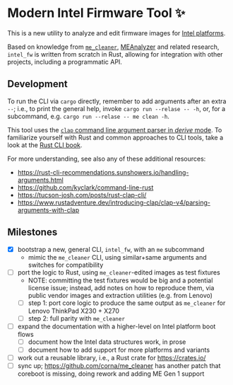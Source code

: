 # Modern Intel Firmware Tool :sparkles:

This is a new utility to analyze and edit firmware images for [Intel platforms](
docs/platforms.md).

Based on knowledge from [`me_cleaner`](https://github.com/corna/me_cleaner),
[MEAnalyzer](https://github.com/platomav/meanalyzer) and related research,
`intel_fw` is written from scratch in Rust, allowing for integration with other
projects, including a programmatic API.

## Development

To run the CLI via `cargo` directly, remember to add arguments after an extra
`--`; i.e., to print the general help, invoke `cargo run --relase -- -h`, or,
for a subcommand, e.g. `cargo run --relase -- me clean -h`.

This tool uses the [`clap` command line argument parser in _derive_ mode](https://docs.rs/clap/latest/clap/_derive/index.html).
To familiarize yourself with Rust and common approaches to CLI tools, take a
look at the [Rust CLI book](https://rust-cli.github.io/book/index.html).

For more understanding, see also any of these additional resources:
- <https://rust-cli-recommendations.sunshowers.io/handling-arguments.html>
- <https://github.com/kyclark/command-line-rust>
- <https://tucson-josh.com/posts/rust-clap-cli/>
- <https://www.rustadventure.dev/introducing-clap/clap-v4/parsing-arguments-with-clap>

## Milestones

- [x] bootstrap a new, general CLI, `intel_fw`, with an `me` subcommand
    - mimic the `me_cleaner` CLI, using similar+same arguments and switches for
      compatibility
- [ ] port the logic to Rust, using `me_cleaner`-edited images as test fixtures
    - NOTE: committing the test fixtures would be big and a potential license
      issue; instead, add notes on how to reproduce them, via public vendor
      images and extraction utilities (e.g. from Lenovo)
    - [ ] step 1: port core logic to produce the same output as `me_cleaner` for
        Lenovo ThinkPad X230 + X270
    - [ ] step 2: full parity with `me_cleaner`
- [ ] expand the documentation with a higher-level on Intel platform boot flows
    - [ ] document how the Intel data structures work, in prose
    - [ ] document how to add support for more platforms and variants
- [ ] work out a reusable library, i.e., a Rust crate for <https://crates.io/>
- [ ] sync up; <https://github.com/corna/me_cleaner> has another patch that
      coreboot is missing, doing rework and adding ME Gen 1 support
